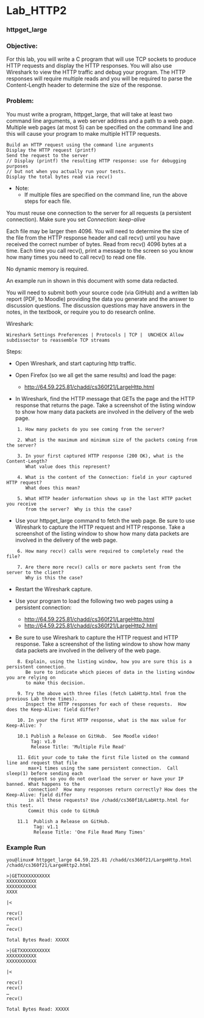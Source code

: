 # Lab_HTTP2 
### httpget_large

### Objective:

For this lab, you will write a C program that will use TCP sockets to produce HTTP requests and display the HTTP responses.  You will also use Wireshark to view the HTTP traffic and debug your program.  The HTTP responses will require multiple reads and you will be required to parse the Content-Length header to determine the size of the response.

### Problem:

You must write a program, httpget_large, that will take at least two command line arguments, a web server address and a path to a web page.  Multiple web pages (at most 5) can be specified on the command line and this will cause your program to make multiple HTTP requests. 

```
Build an HTTP request using the command line arguments
Display the HTTP request (printf)
Send the request to the server
// Display (printf) the resulting HTTP response: use for debugging purposes 
// but not when you	actually run your tests.
Display the total bytes read via recv()
```
* Note:
	* If multiple files are specified on the command line, run the above steps for each file.

You must reuse one connection to the server for all requests (a persistent connection).  	Make sure you set *Connection: keep-alive*

Each file may be larger then 4096.  You will need to determine the size of the file from the HTTP response header and call recv() until you have received the correct number of bytes.  Read from recv() 4096 bytes at a time.  Each time you call recv(), print a message to the screen so you know how many times you need to call recv() to read one file.
		
No dynamic memory is required.
		
An example run in shown in this document with some data redacted.  

You will need to submit both your source code (via GitHub) and a written lab report (PDF, to Moodle) providing the data you generate and the answer to discussion questions.  The discussion questions may have answers in the notes, in the textbook, or require you to do research online. 

Wireshark:

```
Wireshark Settings Preferences | Protocols | TCP |  UNCHECK Allow subdissector to reassemble TCP streams 
```

Steps:

 * Open Wireshark, and start capturing http traffic.

 * Open Firefox (so we all get the same results) and load the page:

	 * http://64.59.225.81/chadd/cs360f21/LargeHttp.html

 * In Wireshark, find the HTTP message that GETs the page and the HTTP response that returns the page.  Take a screenshot of the listing window to show how many data packets are involved in the delivery of the web page.
```
    1. How many packets do you see coming from the server?

    2. What is the maximum and minimum size of the packets coming from the server?
       
    3. In your first captured HTTP response (200 OK), what is the Content-Length?  
       What value does this represent?

    4. What is the content of the Connection: field in your captured HTTP request?  
       What does this mean?
       
    5. What HTTP header information shows up in the last HTTP packet you receive 
       from the server?  Why is this the case?
```

* Use your httpget_large command to fetch the web page.  Be sure to use Wireshark to capture the HTTP request and HTTP response.  Take a screenshot of the listing window to show how many data packets are involved in the delivery of the web page.
```
    6. How many recv() calls were required to completely read the file?

    7. Are there more recv() calls or more packets sent from the server to the client?  
       Why is this the case?
```
* Restart the Wireshark capture.

* Use your program to load the following two web pages using a persistent connection:
	* http://64.59.225.81/chadd/cs360f21/LargeHttp.html
	* http://64.59.225.81/chadd/cs360f21/LargeHttp2.html
	
* Be sure to use Wireshark to capture the HTTP request and HTTP response.  Take a screenshot of the listing window to show how many data packets are involved in the delivery of the web page.

```
    8. Explain, using the listing window, how you are sure this is a persistent connection.  
       Be sure to indicate which pieces of data in the listing window you are relying on 
       to make this decision.
       
    9. Try the above with three files (fetch LabHttp.html from the previous Lab three times).
       Inspect the HTTP responses for each of these requests.  How does the Keep-Alive: field differ?

    10. In your the first HTTP response, what is the max value for Keep-Alive: ?
    
    10.1 Publish a Release on GitHub.  See Moodle video! 
         Tag: v1.0 
         Release Title: 'Multiple File Read'

    11. Edit your code to take the first file listed on the command line and request that file 
        max+1 times using the same persistent connection.  Call sleep(1) before sending each 
        request so you do not overload the server or have your IP banned. What happens to the 
        connection?  How many responses return correctly? How does the Keep-Alive: field differ 
        in all these requests? Use /chadd/cs360f18/LabHttp.html for this test.
        Commit this code to GitHub
        
    11.1  Publish a Release on GitHub.  
          Tag: v1.1 
          Release Title: 'One File Read Many Times'

```
       
### Example Run	

```
you@linux# httpget_large 64.59.225.81 /chadd/cs360f21/LargeHttp.html  /chadd/cs360f21/LargeHttp2.html

>|GETXXXXXXXXXXX
XXXXXXXXXXX
XXXXXXXXXXX
XXXX

|<

recv()
recv()
…
recv()

Total Bytes Read: XXXXX

>|GETXXXXXXXXXXX
XXXXXXXXXXX
XXXXXXXXXXX

|<

recv()
recv()
…
recv()

Total Bytes Read: XXXXX
